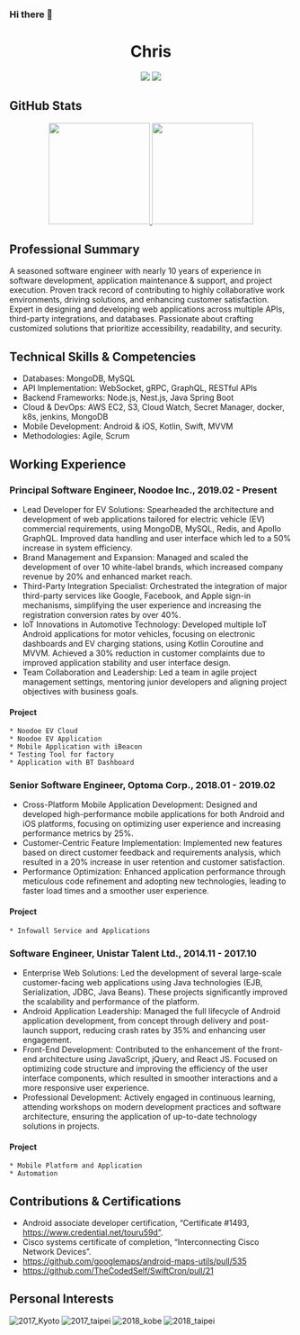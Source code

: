 ### Hi there 👋

<h1 align="center">Chris</h1>

<p align="center">
  <a href="https://www.linkedin.com/in/sinwun"><img src="https://img.shields.io/badge/-SinWun%20Huang-0077B5?style=flat&logo=Linkedin&logoColor=white"/></a>
  <a href="mailto:chris@csie.io"><img src="https://img.shields.io/badge/-chris@csie.io-D14836?style=flat&logo=Gmail&logoColor=white"/></a>
</p>

## GitHub Stats

<p align="center">
<a href="https://github.com/dynamicy">
  <img height="180em" src="https://github-readme-stats-eight-theta.vercel.app/api?username=dynamicy&show_icons=true&theme=algolia&include_all_commits=true&count_private=true"/>
  <img height="180em" src="https://github-readme-stats-eight-theta.vercel.app/api/top-langs/?username=dynamicy&layout=compact&langs_count=8&theme=algolia"/>
</a>
</p>

## Professional Summary
  A seasoned software engineer with nearly 10 years of experience in software development, application maintenance & support, and project execution. Proven track record of contributing to highly collaborative work environments, driving solutions, and enhancing customer satisfaction. Expert in designing and developing web applications across multiple APIs, third-party integrations, and databases. Passionate about crafting customized solutions that prioritize accessibility, readability, and security.

## Technical Skills & Competencies
  * Databases: MongoDB, MySQL
  * API Implementation: WebSocket, gRPC, GraphQL, RESTful APIs
  * Backend Frameworks: Node.js, Nest.js, Java Spring Boot
  * Cloud & DevOps: AWS EC2, S3, Cloud Watch, Secret Manager, docker, k8s, jenkins, MongoDB
  * Mobile Development: Android & iOS, Kotlin, Swift, MVVM
  * Methodologies: Agile, Scrum

## Working Experience

### Principal Software Engineer, Noodoe Inc., 2019.02 - Present
  * Lead Developer for EV Solutions: Spearheaded the architecture and development of web applications tailored for electric vehicle (EV) commercial requirements, using MongoDB, MySQL, Redis, and Apollo GraphQL. Improved data handling and user interface which led to a 50% increase in system efficiency.
  * Brand Management and Expansion: Managed and scaled the development of over 10 white-label brands, which increased company revenue by 20% and enhanced market reach.
  * Third-Party Integration Specialist: Orchestrated the integration of major third-party services like Google, Facebook, and Apple sign-in mechanisms, simplifying the user experience and increasing the registration conversion rates by over 40%.
  * IoT Innovations in Automotive Technology: Developed multiple IoT Android applications for motor vehicles, focusing on electronic dashboards and EV charging stations, using Kotlin Coroutine and MVVM. Achieved a 30% reduction in customer complaints due to improved application stability and user interface design.
  * Team Collaboration and Leadership: Led a team in agile project management settings, mentoring junior developers and aligning project objectives with business goals.

  #### Project
    * Noodoe EV Cloud
    * Noodoe EV Application
    * Mobile Application with iBeacon
    * Testing Tool for factory
    * Application with BT Dashboard
    
### Senior Software Engineer, Optoma Corp., 2018.01 - 2019.02
  * Cross-Platform Mobile Application Development: Designed and developed high-performance mobile applications for both Android and iOS platforms, focusing on optimizing user experience and increasing performance metrics by 25%.
  * Customer-Centric Feature Implementation: Implemented new features based on direct customer feedback and requirements analysis, which resulted in a 20% increase in user retention and customer satisfaction.
  * Performance Optimization: Enhanced application performance through meticulous code refinement and adopting new technologies, leading to faster load times and a smoother user experience.
  
  #### Project
    * Infowall Service and Applications    

### Software Engineer, Unistar Talent Ltd., 2014.11 - 2017.10
  * Enterprise Web Solutions: Led the development of several large-scale customer-facing web applications using Java technologies (EJB, Serialization, JDBC, Java Beans). These projects significantly improved the scalability and performance of the platform.
  * Android Application Leadership: Managed the full lifecycle of Android application development, from concept through delivery and post-launch support, reducing crash rates by 35% and enhancing user engagement.
  * Front-End Development: Contributed to the enhancement of the front-end architecture using JavaScript, jQuery, and React JS. Focused on optimizing code structure and improving the efficiency of the user interface components, which resulted in smoother interactions and a more responsive user experience.
  * Professional Development: Actively engaged in continuous learning, attending workshops on modern development practices and software architecture, ensuring the application of up-to-date technology solutions in projects.
   
  #### Project
    * Mobile Platform and Application 
    * Automation
    
## Contributions & Certifications
  * Android associate developer certification, “Certificate #1493, https://www.credential.net/touru59d”.
  * Cisco systems certificate of completion, “Interconnecting Cisco Network Devices”.
  * https://github.com/googlemaps/android-maps-utils/pull/535
  * https://github.com/TheCodedSelf/SwiftCron/pull/21

## Personal Interests
![2017_Kyoto](https://github.com/dynamicy/dynamicy/blob/main/2017_kyoto_marathon.jpeg?raw=true)
![2017_taipei](https://github.com/dynamicy/dynamicy/blob/main/2017_taipei_marathon.jpeg?raw=true)
![2018_kobe](https://github.com/dynamicy/dynamicy/blob/main/2018_kobe_marathon.jpeg?raw=true)
![2018_taipei](https://github.com/dynamicy/dynamicy/blob/main/2018_taipei_marathon.jpeg?raw=true)
